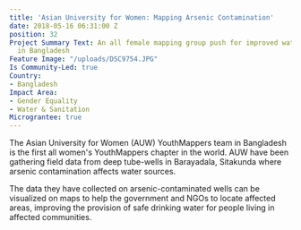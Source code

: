 ```yaml
---
title: 'Asian University for Women: Mapping Arsenic Contamination'
date: 2018-05-16 06:31:00 Z
position: 32
Project Summary Text: An all female mapping group push for improved water & sanitation
  in Bangladesh
Feature Image: "/uploads/DSC9754.JPG"
Is Community-Led: true
Country:
- Bangladesh
Impact Area:
- Gender Equality
- Water & Sanitation
Micrograntee: true
---
```


The Asian University for Women (AUW) YouthMappers team in Bangladesh is the first all women's YouthMappers chapter in the world. AUW have been gathering field data from deep tube-wells in Barayadala, Sitakunda where arsenic contamination affects water sources.

The data they have collected on arsenic-contaminated wells can be visualized on maps to help the government and NGOs to locate affected areas, improving the provision of safe drinking water for people living in affected communities.